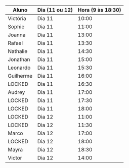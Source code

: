 | Aluno     | Dia (11 ou 12) | Hora (9 às 18:30) |
| --------- | -------------- | -------------- |
| Victória  | Dia 11  |  10:00    |
| Sophie    |  Dia 11 |  11:00    |
| Joanna    | Dia 11  |  13:00    |
| Rafael    | Dia 11  |  13:30    |
| Nathalie  | Dia 11  |  14:30    |
| Jonathan  | Dia 11  |  15:00    |
| Leonardo  | Dia 11  |  15:30    |
| Guilherme | Dia 11  |  16:00    |
| LOCKED    | Dia 11  |  16:30    |
| Audrey    | Dia 11  |  17:00    |
| LOCKED    | Dia 11  |  17:30    |
| LOCKED    | Dia 11  |  18:00    |
| LOCKED    | Dia 12  |  11:00    |
| LOCKED    | Dia 12  |  11:30    |
| Marco     | Dia 12  |  17:00    |
| LOCKED    | Dia 12  |  18:00    |
| Mayra     | Dia 12  |  18:30    |
| Victor    | Dia 12  |  14:00    |
